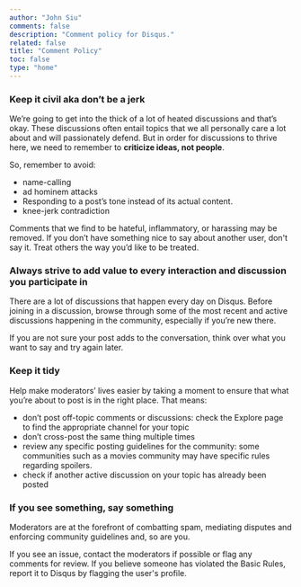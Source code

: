 ```yaml
---
author: "John Siu"
comments: false
description: "Comment policy for Disqus."
related: false
title: "Comment Policy"
toc: false
type: "home"
---
```

<!--more-->
### Keep it civil aka don’t be a jerk

We’re going to get into the thick of a lot of heated discussions and that’s okay. These discussions often entail topics that we all personally care a lot about and will passionately defend. But in order for discussions to thrive here, we need to remember to __criticize ideas, not people__.

So, remember to avoid:

- name-calling
- ad hominem attacks
- Responding to a post’s tone instead of its actual content.
- knee-jerk contradiction

Comments that we find to be hateful, inflammatory, or harassing may be removed. If you don’t have something nice to say about another user, don't say it. Treat others the way you’d like to be treated.

### Always strive to add value to every interaction and discussion you participate in

There are a lot of discussions that happen every day on Disqus. Before joining in a discussion, browse through some of the most recent and active discussions happening in the community, especially if you’re new there.

If you are not sure your post adds to the conversation, think over what you want to say and try again later.

### Keep it tidy

Help make moderators’ lives easier by taking a moment to ensure that what you’re about to post is in the right place. That means:

- don’t post off-topic comments or discussions: check the Explore page to find the appropriate channel for your topic
- don’t cross-post the same thing multiple times
- review any specific posting guidelines for the community: some communities such as a movies community may have specific rules regarding spoilers.
- check if another active discussion on your topic has already been posted

### If you see something, say something

Moderators are at the forefront of combatting spam, mediating disputes and enforcing community guidelines and, so are you.

If you see an issue, contact the moderators if possible or flag any comments for review. If you believe someone has violated the Basic Rules, report it to Disqus by flagging the user's profile.
